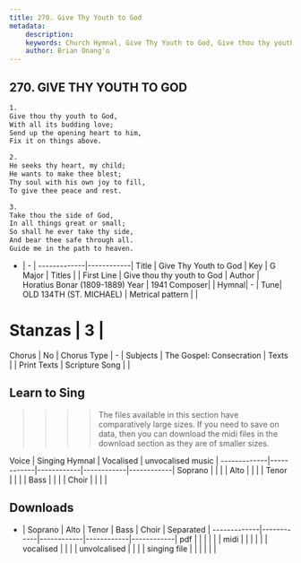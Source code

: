 ```yaml
---
title: 270. Give Thy Youth to God
metadata:
    description: 
    keywords: Church Hymnal, Give Thy Youth to God, Give thou thy youth to God, 
    author: Brian Onang'o
---
```



## 270. GIVE THY YOUTH TO GOD

```txt
1.
Give thou thy youth to God, 
With all its budding love; 
Send up the opening heart to him, 
Fix it on things above. 

2.
He seeks thy heart, my child; 
He wants to make thee blest; 
Thy soul with his own joy to fill, 
To give thee peace and rest. 

3.
Take thou the side of God, 
In all things great or small; 
So shall he ever take thy side, 
And bear thee safe through all. 
Guide me in the path to heaven.

```

- |   -  |
-------------|------------|
Title | Give Thy Youth to God |
Key | G Major |
Titles |  |
First Line | Give thou thy youth to God |
Author | Horatius Bonar (1809-1889)
Year | 1941
Composer|  |
Hymnal|  - |
Tune| OLD 134TH (ST. MICHAEL) |
Metrical pattern | |
# Stanzas | 3 |
Chorus | No |
Chorus Type | - |
Subjects | The Gospel: Consecration |
Texts |  |
Print Texts | 
Scripture Song |  |
  
## Learn to Sing

>>>> The files available in this section have comparatively large sizes. If you need to save on data, then you can download the midi files in the download section as they are of smaller sizes.

Voice |  Singing Hymnal | Vocalised | unvocalised music |
-------------|------------|------------|------------|------------|
Soprano | | | |
Alto | | | |
Tenor | | | |
Bass | | | |
Choir | | | |

## Downloads

- |  Soprano | Alto | Tenor | Bass | Choir | Separated |
-------------|------------|------------|------------|------------|
pdf | | | | | |
midi | | | | | |
vocalised | | | |
unvolcalised | | | |
singing file | | | | | |
  